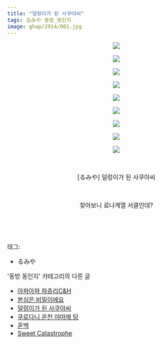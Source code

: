 ```yaml
---
title: "덜렁이가 된 사쿠야씨"
tags: るみや 동방_동인지
image: ghap/2914/001.jpg
---
```

<div class="article">
<p style="text-align: center; clear: none; float: none;"><img src="{{ site.nasurl }}/ghap/2914/001.jpg"/></p>
<p style="text-align: center; clear: none; float: none;"><img src="{{ site.nasurl }}/ghap/2914/002.jpg"/></p>
<p style="text-align: center; clear: none; float: none;"><img src="{{ site.nasurl }}/ghap/2914/003.jpg"/></p>
<p style="text-align: center; clear: none; float: none;"><img src="{{ site.nasurl }}/ghap/2914/004.jpg"/></p>
<p style="text-align: center; clear: none; float: none;"><img src="{{ site.nasurl }}/ghap/2914/005.jpg"/></p>
<p style="text-align: center; clear: none; float: none;"><img src="{{ site.nasurl }}/ghap/2914/006.jpg"/></p>
<p style="text-align: center; clear: none; float: none;"><img src="{{ site.nasurl }}/ghap/2914/007.jpg"/></p>
<p style="text-align: center; clear: none; float: none;"><img src="{{ site.nasurl }}/ghap/2914/008.jpg"/></p>
<p style="text-align: center; clear: none; float: none;"><img src="{{ site.nasurl }}/ghap/2914/009.jpg"/></p>
<p style="text-align: center; clear: none; float: none;"><br/></p>
<p style="text-align: center; clear: none; float: none;">[るみや] 덜렁이가 된 사쿠야씨</p>
<p style="text-align: center; clear: none; float: none;"><br/></p>
<p style="text-align: center; clear: none; float: none;">찾아보니 료나계열 서클인데?</p>
<p style="text-align: center; clear: none; float: none;"><br/></p>
<p><br/></p>
</div><div class="tagTrail">
<p>태그: </p>
<ul>
<li>るみや</li>
</ul>
</div><div class="another">
<p>'동방 동인지' 카테고리의 다른 글</p>
<ul>
<li><a href="/2016-12-16-ghap_2922">아파아파 파츄리C&amp;H</a></li>
<li><a href="/2016-12-16-ghap_2917">본심은 비밀이에요</a></li>
<li><a href="/2016-12-16-ghap_2914">덜렁이가 된 사쿠야씨</a></li>
<li><a href="/2016-12-16-ghap_2910">쿠로다니 온천 야마메 탕</a></li>
<li><a href="/2016-12-14-ghap_2905">혼백</a></li>
<li><a href="/2016-12-14-ghap_2904">Sweet Catastrophe</a></li>
</ul>
</div><div class="cb_module cb_fluid">
<div class="cb_wrt cb_profile">
</div><!-- commentList close -->
</div>